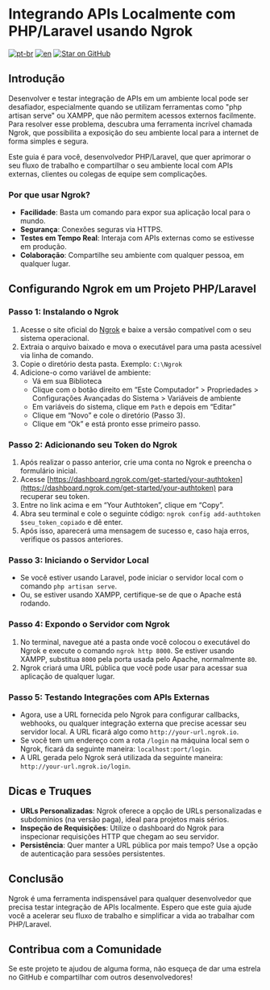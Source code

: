 # Integrando APIs Localmente com PHP/Laravel usando Ngrok
[![pt-br](https://img.shields.io/badge/language-pt--br-green.svg)](https://github.com/cardoso-m/ngrok/blob/main/README.pt-br.md)
[![en](https://img.shields.io/badge/language-en-orange.svg)](https://github.com/cardoso-m/ngrok/blob/main/README.md)
[![Star on GitHub](https://img.shields.io/github/stars/kauemurakami/go-snippets.svg?style=flat&logo=github&colorB=deeppink&label=stars)](https://github.com/cardoso-m/ngrok)

## Introdução

Desenvolver e testar integração de APIs em um ambiente local pode ser desafiador, especialmente quando se utilizam ferramentas como "php artisan serve" ou XAMPP, que não permitem acessos externos facilmente. Para resolver esse problema, descubra uma ferramenta incrível chamada Ngrok, que possibilita a exposição do seu ambiente local para a internet de forma simples e segura.

Este guia é para você, desenvolvedor PHP/Laravel, que quer aprimorar o seu fluxo de trabalho e compartilhar o seu ambiente local com APIs externas, clientes ou colegas de equipe sem complicações.

### Por que usar Ngrok?

- **Facilidade**: Basta um comando para expor sua aplicação local para o mundo.
- **Segurança**: Conexões seguras via HTTPS.
- **Testes em Tempo Real**: Interaja com APIs externas como se estivesse em produção.
- **Colaboração**: Compartilhe seu ambiente com qualquer pessoa, em qualquer lugar.

## Configurando Ngrok em um Projeto PHP/Laravel

### Passo 1: Instalando o Ngrok

1. Acesse o site oficial do [Ngrok](https://ngrok.com) e baixe a versão compatível com o seu sistema operacional.
2. Extraia o arquivo baixado e mova o executável para uma pasta acessível via linha de comando.
3. Copie o diretório desta pasta. Exemplo: `C:\Ngrok`
4. Adicione-o como variável de ambiente:
   - Vá em sua Biblioteca
   - Clique com o botão direito em “Este Computador” > Propriedades > Configurações Avançadas do Sistema > Variáveis de ambiente
   - Em variáveis do sistema, clique em `Path` e depois em “Editar”
   - Clique em “Novo” e cole o diretório (Passo 3).
   - Clique em “Ok” e está pronto esse primeiro passo.

### Passo 2: Adicionando seu Token do Ngrok

1. Após realizar o passo anterior, crie uma conta no Ngrok e preencha o formulário inicial.
2. Acesse [https://dashboard.ngrok.com/get-started/your-authtoken](https://dashboard.ngrok.com/get-started/your-authtoken) para recuperar seu token.
3. Entre no link acima e em “Your Authtoken”, clique em “Copy”.
4. Abra seu terminal e cole o seguinte código: `ngrok config add-authtoken $seu_token_copiado` e dê enter.
5. Após isso, aparecerá uma mensagem de sucesso e, caso haja erros, verifique os passos anteriores.

### Passo 3: Iniciando o Servidor Local

- Se você estiver usando Laravel, pode iniciar o servidor local com o comando `php artisan serve`.
- Ou, se estiver usando XAMPP, certifique-se de que o Apache está rodando.

### Passo 4: Expondo o Servidor com Ngrok

1. No terminal, navegue até a pasta onde você colocou o executável do Ngrok e execute o comando `ngrok http 8000`. Se estiver usando XAMPP, substitua `8000` pela porta usada pelo Apache, normalmente `80`.
2. Ngrok criará uma URL pública que você pode usar para acessar sua aplicação de qualquer lugar.

### Passo 5: Testando Integrações com APIs Externas

- Agora, use a URL fornecida pelo Ngrok para configurar callbacks, webhooks, ou qualquer integração externa que precise acessar seu servidor local. A URL ficará algo como `http://your-url.ngrok.io`.
- Se você tem um endereço com a rota `/login` na máquina local sem o Ngrok, ficará da seguinte maneira: `localhost:port/login`.
- A URL gerada pelo Ngrok será utilizada da seguinte maneira: `http://your-url.ngrok.io/login`.

## Dicas e Truques

- **URLs Personalizadas**: Ngrok oferece a opção de URLs personalizadas e subdomínios (na versão paga), ideal para projetos mais sérios.
- **Inspeção de Requisições**: Utilize o dashboard do Ngrok para inspecionar requisições HTTP que chegam ao seu servidor.
- **Persistência**: Quer manter a URL pública por mais tempo? Use a opção de autenticação para sessões persistentes.

## Conclusão

Ngrok é uma ferramenta indispensável para qualquer desenvolvedor que precisa testar integração de APIs localmente. Espero que este guia ajude você a acelerar seu fluxo de trabalho e simplificar a vida ao trabalhar com PHP/Laravel.

## Contribua com a Comunidade

Se este projeto te ajudou de alguma forma, não esqueça de dar uma estrela no GitHub e compartilhar com outros desenvolvedores!
